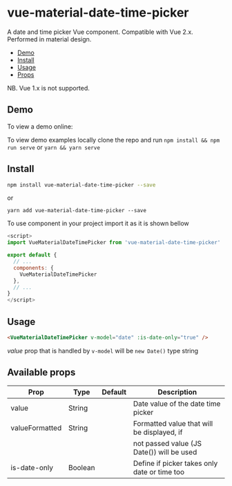 # vue-material-date-time-picker

A date and time picker Vue component. Compatible with Vue 2.x. Performed in material design.

- [Demo](#demo)
- [Install](#install)
- [Usage](#usage)
- [Props](#available-props)

NB. Vue 1.x is not supported.

## Demo

To view a demo online:

To view demo examples locally clone the repo and run `npm install && npm run serve` or `yarn && yarn serve`

## Install

``` bash
npm install vue-material-date-time-picker --save
```
or
```
yarn add vue-material-date-time-picker --save
```

To use component in your project import it as it is shown bellow

``` javascript
<script>
import VueMaterialDateTimePicker from 'vue-material-date-time-picker'

export default {
  // ...
  components: {
    VueMaterialDateTimePicker
  },
  // ...
}
</script>
```

## Usage

``` html
<VueMaterialDateTimePicker v-model="date" :is-date-only="true" />
```

*value* prop that is handled by `v-model` will be `new Date()` type string

## Available props

| Prop                          | Type            | Default     | Description                                   |
|-------------------------------|-----------------|-------------|-----------------------------------------------|
| value                         | String          |             | Date value of the date time picker            |
| valueFormatted                | String          |             | Formatted value that will be displayed, if    |
|                               |                 |             | not passed value (JS Date()) will be used     |
| is-date-only                  | Boolean         |             | Define if picker takes only date or time too  |                      |
